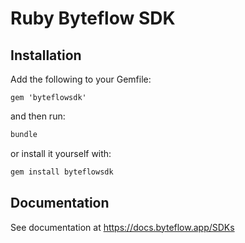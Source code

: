 # Ruby Byteflow SDK


## Installation

Add the following to your Gemfile:
```gemfile
gem 'byteflowsdk'
```
and then run:
```bash
bundle
```
or install it yourself with:
```bash
gem install byteflowsdk
```

## Documentation
See documentation at https://docs.byteflow.app/SDKs
